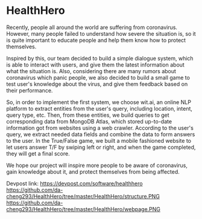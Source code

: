 # HealthHero

Recently, people all around the world are suffering from coronavirus. However, many people failed to understand how severe the situation is, so it is quite important to educate people and help them know how to protect themselves.

Inspired by this, our team decided to build a simple dialogue system, which is able to interact with users, and give them the latest information about what the situation is. Also, considering there are many rumors about coronavirus which panic people, we also decided to build a small game to test user's knowledge about the virus, and give them feedback based on their performance.

So, in order to implement the first system, we choose wit.ai, an online NLP platform to extract entities from the user's query, including location, intent, query type, etc. Then, from these entities, we build queries to get corresponding data from MongoDB Atlas, which stored up-to-date information got from websites using a web crawler. According to the user's query, we extract needed data fields and combine the data to form answers to the user. In the True/False game, we built a mobile fashioned website to let users answer T/F by swiping left or right, and when the game completed, they will get a final score.

We hope our project will inspire more people to be aware of coronavirus, gain knowledge about it, and protect themselves from being affected.

Devpost link: https://devpost.com/software/healthhero
https://github.com/da-cheng293/HealthHero/tree/master/HealthHero/structure.PNG
https://github.com/da-cheng293/HealthHero/tree/master/HealthHero/webpage.PNG

